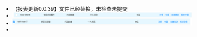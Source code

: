 - 【报表更新0.0.39】文件已经替换，未检查未提交
- ![image.png](../assets/image_1701855957202_0.png)
- ![image.png](../assets/image_1701856080306_0.png)
-